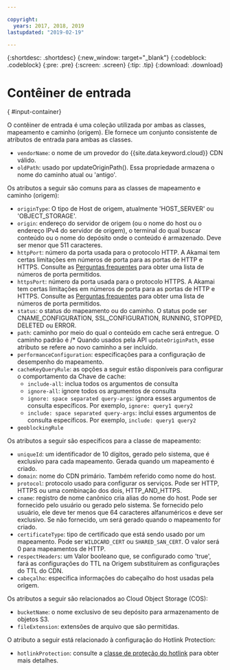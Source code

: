 ```yaml
---

copyright:
  years: 2017, 2018, 2019
lastupdated: "2019-02-19"

---
```


{:shortdesc: .shortdesc}
{:new_window: target="_blank"}
{:codeblock: .codeblock}
{:pre: .pre}
{:screen: .screen}
{:tip: .tip}
{:download: .download}

# Contêiner de entrada
{ #input-container}

O contêiner de entrada é uma coleção utilizada por ambas as classes, mapeamento e caminho (origem).  Ele fornece um conjunto consistente de atributos de entrada para ambas as classes.

* `vendorName`: o nome de um provedor do {{site.data.keyword.cloud}} CDN válido.
* `oldPath`: usado por updateOriginPath(). Essa propriedade armazena o nome do caminho atual ou 'antigo'.

Os atributos a seguir são comuns para as classes de mapeamento e caminho (origem):
* `originType`: O tipo de Host de origem, atualmente 'HOST_SERVER' ou 'OBJECT_STORAGE'.
* `origin`: endereço do servidor de origem (ou o nome do host ou o endereço IPv4 do servidor de origem), o
terminal do qual buscar conteúdo ou o nome do depósito onde o conteúdo é armazenado. Deve ser menor que 511 caracteres.
* `httpPort`: número da porta usada para o protocolo HTTP. A Akamai tem certas limitações em números de porta para as portas de HTTP e HTTPS. Consulte as [Perguntas frequentes](/docs/infrastructure/CDN/faqs.html#are-there-any-restrictions-on-what-http-and-https-port-numbers-are-allowed-for-akamai-) para obter uma lista de números de porta permitidos.
* `httpsPort`: número da porta usada para o protocolo HTTPS. A Akamai tem certas limitações em números de porta para as portas de HTTP e HTTPS. Consulte as [Perguntas frequentes](/docs/infrastructure/CDN/faqs.html#are-there-any-restrictions-on-what-http-and-https-port-numbers-are-allowed-for-akamai-) para obter uma lista de números de porta permitidos.
* `status`: o status do mapeamento ou do caminho. O status pode ser CNAME_CONFIGURATION, SSL_CONFIGURATION, RUNNING, STOPPED, DELETED ou ERROR.
* `path`: caminho por meio do qual o conteúdo em cache será entregue. O caminho padrão é /\* Quando usados
pela API `updateOriginPath`, esse atributo se refere ao novo caminho a ser incluído.
* `performanceConfiguration`: especificações para a configuração de desempenho do mapeamento.
* `cacheKeyQueryRule`: as opções a seguir estão disponíveis para configurar o comportamento da Chave de cache:
  * `include-all`: inclua todos os argumentos de consulta
  * `ignore-all`: ignore todos os argumentos de consulta
  * `ignore: space separated query-args`: ignora esses argumentos de consulta específicos. Por exemplo, `ignore: query1 query2`
  * `include: space separated query-args`: inclui esses argumentos de consulta específicos. Por exemplo, `include: query1 query2`
* `geoblockingRule`

Os atributos a seguir são específicos para a classe de mapeamento:

* `uniqueId`: um identificador de 10 dígitos, gerado pelo sistema, que é exclusivo para cada mapeamento. Gerada quando um mapeamento é criado.
* `domain`: nome do CDN primário. Também referido como nome do host.
* `protocol`: protocolo usado para configurar os serviços. Pode ser HTTP, HTTPS ou uma combinação dos dois,
HTTP_AND_HTTPS.
* `cname`: registro de nome canônico cria alias do nome do host. Pode ser fornecido pelo usuário ou
gerado pelo sistema. Se fornecido pelo usuário, ele deve ter menos que 64 caracteres alfanuméricos e deve ser exclusivo. Se não fornecido, um será gerado quando o mapeamento for criado.
* `certificateType`: tipo de certificado que está sendo usado por um mapeamento. Pode ser `WILDCARD_CERT` ou `SHARED_SAN_CERT`. O valor
será 0 para mapeamentos de HTTP.
* `respectHeaders`: um Valor booleano que, se configurado como 'true', fará as configurações do TTL na Origem substituírem as configurações do TTL do CDN.
* `cabeçalho`: especifica informações do cabeçalho do host usadas pela origem.

Os atributos a seguir são relacionados ao Cloud Object Storage (COS):  
* `bucketName`: o nome exclusivo de seu depósito para armazenamento de objetos S3.  
* `fileExtension`: extensões de arquivo que são permitidas.

O atributo a seguir está relacionado à configuração do Hotlink Protection:
* `hotlinkProtection`: consulte a [classe de proteção do hotlink](/docs/infrastructure/CDN/hotlink-protection-behavior.html) para obter mais detalhes.
